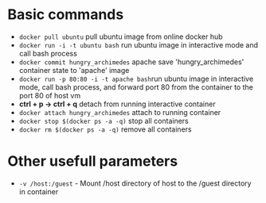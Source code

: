 # Basic commands
* ```docker pull ubuntu```	pull ubuntu image from online docker hub
* ```docker run -i -t ubuntu bash```	run ubuntu image in interactive mode and call bash process
* ```docker commit hungry_archimedes``` apache	save 'hungry_archimedes' container state to 'apache' image
* ```docker run -p 80:80 -i -t apache bash```run ubuntu image in interactive mode, call bash process, and forward port 80 from the container to the port 80 of host vm
* **ctrl + p -> ctrl + q**	detach from running interactive container
* ```docker attach hungry_archimedes```	attach to running container
* ```docker stop $(docker ps -a -q)```	stop all containers
* ```docker rm $(docker ps -a -q)```	remove all containers

# Other usefull parameters
* ```-v /host:/guest``` - Mount /host directory of host to the /guest directory in container
